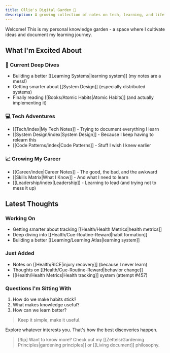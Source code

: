 ```yaml
---
title: Ollie's Digital Garden 🌱
description: A growing collection of notes on tech, learning, and life
---
```


Welcome! This is my personal knowledge garden - a space where I cultivate ideas and document my learning journey.

## What I'm Excited About

### 🧠 Current Deep Dives

- Building a better [[Learning Systems|learning system]] (my notes are a mess!)
- Getting smarter about [[System Design]] (especially distributed systems)
- Finally reading [[Books/Atomic Habits|Atomic Habits]] (and actually implementing it)

### 💻 Tech Adventures

- [[Tech/index|My Tech Notes]] - Trying to document everything I learn
- [[System Design/index|System Design]] - Because I keep having to relearn this
- [[Code Patterns/index|Code Patterns]] - Stuff I wish I knew earlier

### 📈 Growing My Career

- [[Career/index|Career Notes]] - The good, the bad, and the awkward
- [[Skills Matrix|What I Know]] - And what I need to learn
- [[Leadership/index|Leadership]] - Learning to lead (and trying not to mess it up)

## Latest Thoughts

### Working On

- Getting smarter about tracking [[Health/Health Metrics|health metrics]]
- Deep diving into [[Health/Cue-Routine-Reward|habit formation]]
- Building a better [[Learning/Learning Atlas|learning system]]

### Just Added

- Notes on [[Health/RICE|injury recovery]] (because I never learn)
- Thoughts on [[Health/Cue-Routine-Reward|behavior change]]
- [[Health/Health Metrics|Health tracking]] system (attempt #457)

### Questions I'm Sitting With

1. How do we make habits stick?
2. What makes knowledge useful?
3. How can we learn better?

> Keep it simple, make it useful.

Explore whatever interests you. That's how the best discoveries happen.

> [!tip] Want to know more?
> Check out my [[Zettels/Gardening Principles|gardening principles]] or [[Living document]] philosophy.
